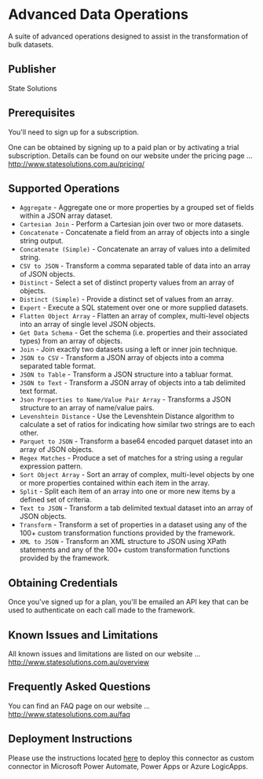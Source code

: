# Advanced Data Operations  
A suite of advanced operations designed to assist in the transformation of bulk datasets.

## Publisher
State Solutions

## Prerequisites
You'll need to sign up for a subscription.  

One can be obtained by signing up to a paid plan or by activating a trial subscription.  Details can be found on our website under the pricing page ... http://www.statesolutions.com.au/pricing/

## Supported Operations
- `Aggregate` - Aggregate one or more properties by a grouped set of fields within a JSON array dataset.  
- `Cartesian Join` - Perform a Cartesian join over two or more datasets.  
- `Concatenate` - Concatenate a field from an array of objects into a single string output.  
- `Concatenate (Simple)` - Concatenate an array of values into a delimited string.  
- `CSV to JSON` - Transform a comma separated table of data into an array of JSON objects.  
- `Distinct` - Select a set of distinct property values from an array of objects.  
- `Distinct (Simple)` - Provide a distinct set of values from an array.  
- `Expert` - Execute a SQL statement over one or more supplied datasets.  
- `Flatten Object Array` - Flatten an array of complex, multi-level objects into an array of single level JSON objects.  
- `Get Data Schema` - Get the schema (i.e. properties and their associated types) from an array of objects.  
- `Join` - Join exactly two datasets using a left or inner join technique.  
- `JSON to CSV` - Transform a JSON array of objects into a comma separated table format.  
- `JSON to Table` - Transform a JSON structure into a tabluar format.
- `JSON to Text` - Transform a JSON array of objects into a tab delimited text format.
- `Json Properties to Name/Value Pair Array` - Transforms a JSON structure to an array of name/value pairs.
- `Levenshtein Distance` - Use the Levenshtein Distance algorithm to calculate a set of ratios for indicating how similar two strings are to each other.  
- `Parquet to JSON` - Transform a base64 encoded parquet dataset into an array of JSON objects.  
- `Regex Matches` - Produce a set of matches for a string using a regular expression pattern. 
- `Sort Object Array` - Sort an array of complex, multi-level objects by one or more properties contained within each item in the array.  
- `Split` - Split each item of an array into one or more new items by a defined set of criteria.  
- `Text to JSON` - Transform a tab delimited textual dataset into an array of JSON objects.  
- `Transform` - Transform a set of properties in a dataset using any of the 100+ custom transformation functions provided by the framework.
- `XML to JSON` - Transform an XML structure to JSON using XPath statements and any of the 100+ custom transformation functions provided by the framework.

## Obtaining Credentials
Once you've signed up for a plan, you'll be emailed an API key that can be used to authenticate on each call made to the framework.

## Known Issues and Limitations
All known issues and limitations are listed on our website ... http://www.statesolutions.com.au/overview

## Frequently Asked Questions
You can find an FAQ page on our website ... http://www.statesolutions.com.au/faq

## Deployment Instructions
Please use the instructions located [here](https://docs.microsoft.com/en-us/connectors/custom-connectors/paconn-cli) to deploy this connector as custom connector in Microsoft Power Automate, Power Apps or Azure LogicApps.